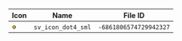| Icon | Name | File ID |
| ---  | ---  | ---     |
| ![](sv_icon_dot4_sml.png) | `sv_icon_dot4_sml` | `-6861806574729942327` |
